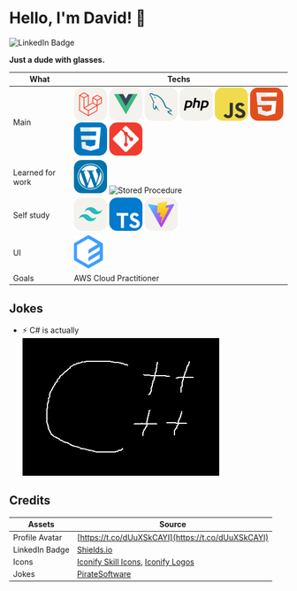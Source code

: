# Hello, I'm David! 👋
![LinkedIn Badge](https://img.shields.io/badge/-davidvancativo-blue?style=flat&logo=Linkedin&logoColor=white&link=https%3A%2F%2Fwww.linkedin.com%2Fin%2Fdavidvancativo%2F)

**Just a dude with glasses.**

|What|Techs|
|-|-|
|Main|![Laravel](/assets/laravel.svg) ![Vue](/assets/vue.svg) ![MySQL](/assets/mysql.svg) ![PHP](/assets/php.svg) ![JavaScript](/assets/javascript.svg) ![HTML](/assets/html.svg) ![CSS](/assets/css.svg) ![Git](/assets/git.svg)|
|Learned for work|![WordPress](/assets/wordpress.svg) ![Stored Procedure](https://img.shields.io/badge/-Stored%20Procedure-blue)|
|Self study|![Tailwind CSS](/assets/tailwind.svg) ![TypeScript](/assets/typescript.svg) ![Vite](/assets/vite.svg)|
|UI|![Element UI](/assets/element.svg)|
|Goals|AWS Cloud Practitioner|

## Jokes
- ⚡ C# is actually <br/>
![Joke](/assets/joke.png)

## Credits
|Assets|Source|
|-|-|
|Profile Avatar|[https://t.co/dUuXSkCAYI](https://t.co/dUuXSkCAYI)|
|LinkedIn Badge|[Shields.io](https://shields.io/)|
|Icons|[Iconify Skill Icons](https://icon-sets.iconify.design/skill-icons/), [Iconify Logos](https://icon-sets.iconify.design/logos/element/)|
|Jokes|[PirateSoftware](https://www.twitch.tv/piratesoftware)|
